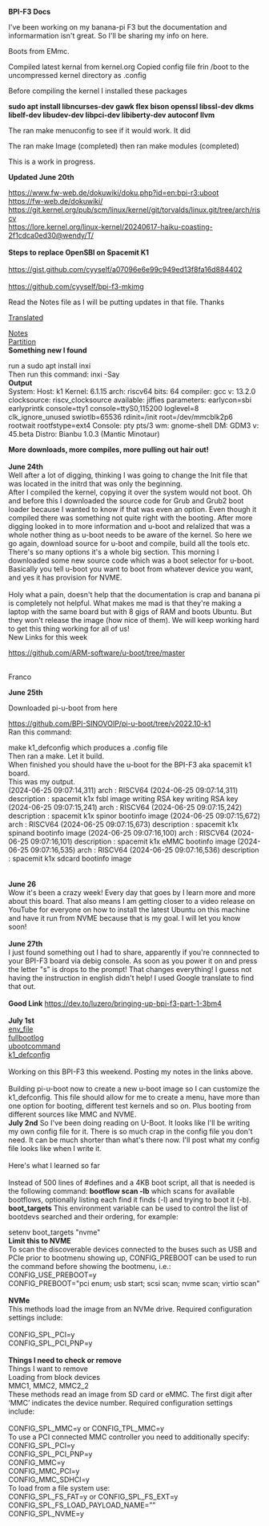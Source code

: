 **BPI-F3 Docs**

I've been working on my banana-pi F3 but the documentation and informarmation isn't great. So I'll be sharing my info on here.

Boots from EMmc.

Compiled latest kernal from kernel.org
Copied config file frin /boot to the uncompressed kernel directory as .config

Before compiling the kernel I installed these packages

**sudo apt install libncurses-dev gawk flex bison openssl libssl-dev dkms libelf-dev libudev-dev libpci-dev libiberty-dev autoconf llvm**

The ran make menuconfig to see if it would work. It did

The ran make Image  (completed)
then ran make modules (completed)

This is a work in progress.

**Updated June 20th**

https://www.fw-web.de/dokuwiki/doku.php?id=en:bpi-r3:uboot
<br>
https://fw-web.de/dokuwiki/
<br>
https://git.kernel.org/pub/scm/linux/kernel/git/torvalds/linux.git/tree/arch/riscv
<br>
https://lore.kernel.org/linux-kernel/20240617-haiku-coasting-2f1cdca0ed30@wendy/T/
<br>
<br>
**Steps to replace OpenSBI on Spacemit K1**
<br>
<br>
https://gist.github.com/cyyself/a07096e6e99c949ed13f8fa16d884402
<br>
<br>
https://github.com/cyyself/bpi-f3-mkimg

Read the Notes file as I will be putting updates in that file.
Thanks

[Translated](translated/readme.md)

[Notes](notes/readme.md)<br>
[Partition](partition/readme.md)
<br>
**Something new I found**

run a sudo apt install inxi
<br>
Then run this command:   inxi -Say
<br>
**Output**
<br>
System:
  Host: k1 Kernel: 6.1.15 arch: riscv64 bits: 64 compiler: gcc v: 13.2.0
    clocksource: riscv_clocksource available: jiffies parameters: earlycon=sbi
    earlyprintk console=tty1 console=ttyS0,115200 loglevel=8 clk_ignore_unused
    swiotlb=65536 rdinit=/init root=/dev/mmcblk2p6 rootwait rootfstype=ext4
  Console: pty pts/3 wm: gnome-shell DM: GDM3 v: 45.beta Distro: Bianbu
    1.0.3 (Mantic Minotaur)<br>


**More downloads, more compiles, more pulling out hair out!**
<br>
<br>
**June 24th**
<br>
Well after a lot of digging, thinking I was going to change the Init file that was located in the initrd that was only the beginning.<br>
After I compiled the kernel, copying it over the system would not boot. Oh and before this
I downloaded the source code for Grub and Grub2 boot loader because I wanted to know if that was even an option. Even though it compiled there was 
something not quite right with the booting. After more digging looked in to more information and u-boot and relalized that was a whole nother thing
as u-boot needs to be aware of the kernel. So here we go again, download source for u-boot and compile, build all the tools etc. There's so many options
it's a whole big section. This morning I downloaded some new source code which was a boot selector for u-boot. Basically you tell u-boot you want to boot from whatever
device you want, and yes it has provision for NVME. <br>
<br>
Holy what a pain, doesn't help that the documentation is crap and banana pi is completely not helpful.  What makes me mad is that they're making a laptop with the same board but
with 8 gigs of RAM and boots Ubuntu. But they won't release the image (how nice of them). We will keep working hard to get this thing working for all of us!
<br>
New Links for this week<br>

https://github.com/ARM-software/u-boot/tree/master

<br>
Franco
<br>

**June 25th**

Downloaded pi-u-boot from here<br>

https://github.com/BPI-SINOVOIP/pi-u-boot/tree/v2022.10-k1
<br>
Ran this command:  

make k1_defconfig which produces a .config file<br>
Then ran a make. Let it build. <br>
When finished you should have the u-boot for the BPI-F3 aka spacemit k1 board.<br>
This was my output.<br>
(2024-06-25 09:07:14,311) arch : RISCV64
(2024-06-25 09:07:14,311) description : spacemit k1x fsbl image
writing RSA key
writing RSA key
(2024-06-25 09:07:15,241) arch : RISCV64
(2024-06-25 09:07:15,242) description : spacemit k1x spinor bootinfo image
(2024-06-25 09:07:15,672) arch : RISCV64
(2024-06-25 09:07:15,673) description : spacemit k1x spinand bootinfo image
(2024-06-25 09:07:16,100) arch : RISCV64
(2024-06-25 09:07:16,101) description : spacemit k1x eMMC bootinfo image
(2024-06-25 09:07:16,535) arch : RISCV64
(2024-06-25 09:07:16,536) description : spacemit k1x sdcard bootinfo image<br><br><br>
**June 26**
<br>
Wow it's been a crazy week! Every day that goes by I learn more and more about this board. That also means I am getting closer to a video release on YouTube for everyone on how to install the latest Ubuntu on this machine and have it run from NVME because that is my goal. I will let you know soon!
<br>
<br>
**June 27th**
<br>
I just found something out I had to share, apparently if you're connnected to your BPI-F3 board via debig console. As soon as you power it on and press the letter "s" is drops to the prompt!
That changes everything! I guess not having the instruction in english didn't help! I used Google translate to find that out.<br>
<br>
**Good Link**
https://dev.to/luzero/bringing-up-bpi-f3-part-1-3bm4<br>
<br>
**July 1st**
<br>
[env_file](notes/env_print)<br>
[fullbootlog](notes/fullbootlog)<br>
[ubootcommand](notes/ubootcommands)<br>
[k1_defconfig](notes/k1_defconfig)<br>
<br>
Working on this BPI-F3 this weekend. Posting my notes in the links above.  
<br>
Building pi-u-boot now to create a new u-boot image so I can customize the k1_defconfig. This file should allow for me to create a menu, have more than one option for booting, different test kernels and so on. Plus booting from different sources like MMC and NVME.<br>
**July 2nd**
So I've been doing reading on U-Boot. It looks like I'll be writing my own config file for it. There is so much crap in the config file you don't need. It can be much shorter than what's there now. I'll post what  my config file looks like when I write it.<br>
<br>
Here's what I learned so far<br>
<br>
Instead of 500 lines of #defines and a 4KB boot script, all that is needed is the following command:
**bootflow scan -lb**
which scans for available bootflows, optionally listing each find it finds (-l) and trying to boot it (-b).
<br>
**boot_targets**
This environment variable can be used to control the list of bootdevs searched and their ordering, for example:<br>

setenv boot_targets "nvme"
<br>
**Limit this to NVME**
<br>
To scan the discoverable devices connected to the buses such as USB and PCIe prior to bootmenu showing up, CONFIG_PREBOOT can be used to run the command before showing the bootmenu, i.e.:
<br>
CONFIG_USE_PREBOOT=y<br>
CONFIG_PREBOOT="pci enum; usb start; scsi scan; nvme scan; virtio scan"<br>
<br>
**NVMe**
<br>
This methods load the image from an NVMe drive. Required configuration settings include:<br>
<br>
CONFIG_SPL_PCI=y
<br>
CONFIG_SPL_PCI_PNP=y<br>
<br>
**Things I need to check or remove**
<br>
Things I want to remove
<br>
Loading from block devices<br>
MMC1, MMC2, MMC2_2<br>
These methods read an image from SD card or eMMC. The first digit after ‘MMC’ indicates the device number. Required configuration settings include:<br>
<br>
CONFIG_SPL_MMC=y or CONFIG_TPL_MMC=y
<br>
To use a PCI connected MMC controller you need to additionally specify:
<br>
CONFIG_SPL_PCI=y
<br>
CONFIG_SPL_PCI_PNP=y
<br>
CONFIG_MMC=y
<br>
CONFIG_MMC_PCI=y
<br>
CONFIG_MMC_SDHCI=y
<br>
To load from a file system use:
<br>
CONFIG_SPL_FS_FAT=y or CONFIG_SPL_FS_EXT=y
<br>
CONFIG_SPL_FS_LOAD_PAYLOAD_NAME=”<filepath>”
<br>
CONFIG_SPL_NVME=y
<br>



